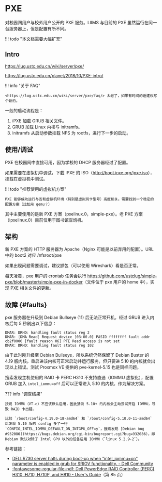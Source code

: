 # PXE

对校园网用户与校外用户公开的 PXE 服务。LIIMS 与目前的 PXE 虽然运行在同一台服务器上，但是配置有所不同。

!!! todo "本文档需要大幅扩充"

## Intro

<https://lug.ustc.edu.cn/wiki/server/pxe/>

<https://lug.ustc.edu.cn/planet/2018/10/PXE-intro/>

!!! info "关于 FAQ"

    <https://lug.ustc.edu.cn/wiki/server/pxe/faq/> 太老了，如果有时间的话建议写个新的。

一般的启动流程是：

1. iPXE 加载 GRUB 相关文件。
2. GRUB 加载 Linux 内核与 initramfs。
3. Initramfs 从启动参数挂载 NFS 为 rootfs，进行下一步的启动。

## 使用/调试

PXE 在校园网中直接可用，因为学校的 DHCP 服务器经过了配置。

如果需要在虚拟机中调试，下载 IPXE 的 ISO（<http://boot.ipxe.org/ipxe.iso>），挂载在虚拟机中测试。

!!! todo "推荐使用的虚拟机方案"

    PXE 能够成功运行与否和虚拟机环境（特别是虚拟网卡型号）高度相关。需要找到一个稳定的配置方案（比如用 qemu？）

其中主要使用的是新 PXE 方案（pxelinux.0，simple-pxe）。老 PXE 方案（lpxelinux.0）目前仅用于图书馆查询机。

## 架构

新 PXE 方案的 HTTP 服务器为 Apache（Nginx 可能是以前弃用的配置）。URL 中的 boot2 对应 /nfsroot/pxe

如果出现问题需要调试，建议抓包（可以使用 Wireshark）看是否正常。

每天凌晨，pxe 用户的 crontab 任务会执行 <https://github.com/ustclug/simple-pxe/blob/master/simple-pxe-in-docker>（文件位于 pxe 用户的 home 中），实现 PXE 相关文件的更新。

## 故障 {#faults}

pxe 服务器在升级到 Debian Bullseye (11) 后无法正常开机，经过 GRUB 进入内核后每 5 秒刷出以下信息：

```text
DMAR: DRHD: handling fault status reg 2
DMAR: [DMA Read] Request device [03:00.0] PASID ffffffff fault addr cb2f0000 [fault reason 06] PTE Read access is not set
DMAR: DRHD: handling fault status reg 102
```

由于此时刚升级至 Debian Bullseye，所以系统仍然保留了 Debian Buster 的 4.19 版内核。重启进该内核可正常启动并运行服务，但只要进 5.10 的内核就会出现以上错误。测试 Proxmox VE 提供的 pve-kernel-5.15 也是同样问题。

搜索发现主机使用的 RAID 卡 PERC H310 不支持直通（IOMMU 虚拟化），配置 GRUB 加入 `intel_iommu=off` 后可以正常进入 5.10 的内核，作为解决方案。

??? info "调查结果"

    按说 IOMMU（VT-d）不应该默认启用，因此猜测 5.10+ 的内核会主动尝试开启 IOMMU，导致 RAID 卡出错。

    比较 `/boot/config-4.19.0-18-amd64` 和 `/boot/config-5.10.0-11-amd64` 后发现 5.10 版的 config 多了一行 `CONFIG_INTEL_IOMMU_DEFAULT_ON_INTGPU_OFF=y`，搜索发现 [Debian bug #932086](https://bugs.debian.org/cgi-bin/bugreport.cgi?bug=932086)，即 Debian 默认对除了 Intel GPU 以外的设备启用 IOMMU（`linux 5.2.9-2`）。

参考链接：

- [DELLR730 server halts during boot-up when "intel_iommu=on" parameter is enabled in grub for SRIOV functionality. - Dell Community](https://www.dell.com/community/PowerEdge-OS-Forum/DELLR730-server-halts-during-boot-up-when-quot-intel-iommu-on/td-p/4632026)
- [:fontawesome-regular-file-pdf: Dell PowerEdge RAID Controller (PERC) H310, H710, H710P, and H810 - User's Guide](https://hg.flagshiptech.com/ebay/DellManuals/rc_h310_h710_h710p_h810_ug_en-us.pdf)（第 85 页）
